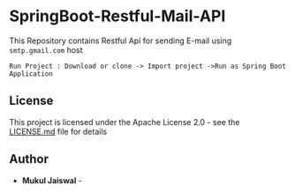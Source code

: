 # SpringBoot-Restful-Mail-API

This Repository contains Restful Api for sending E-mail using `smtp.gmail.com` host

```
Run Project : Download or clone -> Import project ->Run as Spring Boot Application
```

## License

This project is licensed under the Apache License 2.0 - see the [LICENSE.md](LICENSE.md) file for details

## Author

* **Mukul Jaiswal** -
